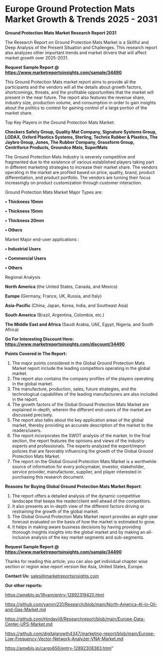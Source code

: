# Europe  Ground Protection Mats Market Growth & Trends 2025 - 2031

<strong>Ground Protection Mats Market Research Report 2031</strong>

The Research Report on Ground Protection Mats Market is a Skillful and Deep Analysis of the Present Situation and Challenges. This research report also analyzes other important trends and market drivers that will affect market growth over 2025-2031.

<strong>Request Sample Report @ <a href=https://www.marketreportsinsights.com/sample/34490>https://www.marketreportsinsights.com/sample/34490</a></strong>

This Ground Protection Mats market report aims to provide all the participants and the vendors will all the details about growth factors, shortcomings, threats, and the profitable opportunities that the market will present in the near future. The report also features the revenue share, industry size, production volume, and consumption in order to gain insights about the politics to contest for gaining control of a large portion of the market share.

Top Key Players in the Ground Protection Mats Market:

<strong>Checkers Safety Group, Quality Mat Company, Signature Systems Group, LODAX, Oxford Plastics Systems, Sterling, Technix Rubber & Plastics, The Jaybro Group, Jones, The Rubber Company, Grassform Group, Centriforce Products, Groundco Mats, SuperMats</strong>

The Ground Protection Mats Industry is severely competitive and fragmented due to the existence of various established players taking part in different marketing strategies to increase their market share. The vendors operating in the market are profiled based on price, quality, brand, product differentiation, and product portfolio. The vendors are turning their focus increasingly on product customization through customer interaction.

Ground Protection Mats Market Major Types are:

<strong>•  Thickness 10mm

•  Thickness 15mm

•  Thickness 20mm

•  Others</strong>

Market Major end-user applications :

<strong>•  Industrial Users

•  Commercial Users

•  Others</strong>

Regional Analysis

</u><strong><b>North America</b></strong> (the United States, Canada, and Mexico)

<strong><b>Europe </b></strong>(Germany, France, UK, Russia, and Italy)

<strong><b>Asia-Pacific</b></strong> (China, Japan, Korea, India, and Southeast Asia)

<strong><b>South America</b></strong> (Brazil, Argentina, Colombia, etc.)

<strong><b>The Middle East and Africa</b></strong> (Saudi Arabia, UAE, Egypt, Nigeria, and South Africa)

<strong>Go For Interesting Discount Here: <a href=https://www.marketreportsinsights.com/discount/34490>https://www.marketreportsinsights.com/discount/34490</a></strong>

<strong>Points Covered in The Report:</strong>
<ol>
  <li>The major points considered in the Global Ground Protection Mats Market report include the leading competitors operating in the global market.</li>
  <li>The report also contains the company profiles of the players operating in the global market.</li>
  <li>The manufacture, production, sales, future strategies, and the technological capabilities of the leading manufacturers are also included in the report.</li>
  <li>The growth factors of the Global Ground Protection Mats Market are explained in-depth, wherein the different end-users of the market are discussed precisely.</li>
  <li>The report also talks about the key application areas of the global market, thereby providing an accurate description of the market to the readers/users.</li>
  <li>The report incorporates the SWOT analysis of the market. In the final section, the report features the opinions and views of the industry experts and professionals. The experts analyzed the export/import policies that are favorably influencing the growth of the Global Ground Protection Mats Market.</li>
  <li>The report on the Global Ground Protection Mats Market is a worthwhile source of information for every policymaker, investor, stakeholder, service provider, manufacturer, supplier, and player interested in purchasing this research document.</li>
</ol>
<strong>Reasons for Buying Global Ground Protection Mats Market Report:</strong>

<ol>
  <li>The report offers a detailed analysis of the dynamic competitive landscape that keeps the reader/client well ahead of the competitors.</li>
  <li>It also presents an in-depth view of the different factors driving or restraining the growth of the global market.</li>
  <li>The Global Ground Protection Mats Market report provides an eight-year forecast evaluated on the basis of how the market is estimated to grow.</li>
  <li>It helps in making aware business decisions by having providing thorough insights insights into the global market and by making an all-inclusive analysis of the key market segments and sub-segments.</li>
</ol>
<strong>Request Sample Report @ <a href=https://www.marketreportsinsights.com/sample/34490>https://www.marketreportsinsights.com/sample/34490</a></strong>


Thanks for reading this article; you can also get individual chapter wise section or region wise report version like Asia, United States, Europe.

<strong>Contact Us:</strong>
sales@marketreportsinsights.com

<strong>Our other reports:</strong>

<a href=https://ameblo.jp/18yam/entry-12892319420.html>https://ameblo.jp/18yam/entry-12892319420.html</a>

<a href=https://github.com/yamini231/Research/blob/main/North-America-AI-in-Oil-and-Gas-Market.md>https://github.com/yamini231/Research/blob/main/North-America-AI-in-Oil-and-Gas-Market.md</a>

<a href=https://github.com/Hindavii9/Researchreport/blob/main/Europe-Data-Center-UPS-Market.md>https://github.com/Hindavii9/Researchreport/blob/main/Europe-Data-Center-UPS-Market.md</a>

<a href=https://github.com/digitalgrowth4347/marketing-report/blob/main/Europe-Low-Frequency-Vector-Network-Analyzer-VNA-Market.md>https://github.com/digitalgrowth4347/marketing-report/blob/main/Europe-Low-Frequency-Vector-Network-Analyzer-VNA-Market.md</a>

<a href=https://ameblo.jp/cargo656/entry-12892308383.html>https://ameblo.jp/cargo656/entry-12892308383.html</a>"
